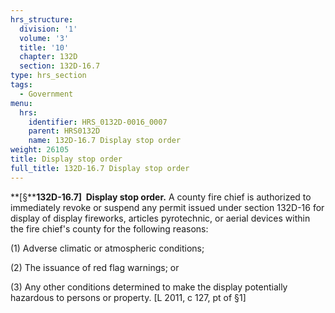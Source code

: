 ```yaml
---
hrs_structure:
  division: '1'
  volume: '3'
  title: '10'
  chapter: 132D
  section: 132D-16.7
type: hrs_section
tags:
  - Government
menu:
  hrs:
    identifier: HRS_0132D-0016_0007
    parent: HRS0132D
    name: 132D-16.7 Display stop order
weight: 26105
title: Display stop order
full_title: 132D-16.7 Display stop order
---
```

**[§****132D-16.7]  Display stop order.** A county fire chief is authorized to immediately revoke or suspend any permit issued under section 132D-16 for display of display fireworks, articles pyrotechnic, or aerial devices within the fire chief's county for the following reasons:

(1) Adverse climatic or atmospheric conditions;

(2) The issuance of red flag warnings; or

(3) Any other conditions determined to make the display potentially hazardous to persons or property. [L 2011, c 127, pt of §1]